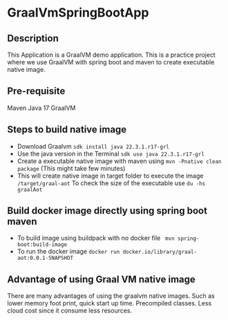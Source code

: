 # GraalVmSpringBootApp

## Description 
This Application is a GraalVM demo application.
This is a practice project where we use GraalVM with spring boot and maven to create executable native image.

## Pre-requisite
Maven
Java 17
GraalVM 

## Steps to build native image
- Download Graalvm `sdk install java 22.3.1.r17-grl`
- Use the java version in the Terminal `sdk use java 22.3.1.r17-grl `
- Create a executable native image with maven using `mvn -Pnative clean package` (This might take few minutes)
- This will create native image in target folder to execute the image `/target/graal-aot`
To check the size of the executable use `du -hs graalAot`

## Build docker image directly using spring boot maven 
- To build image using buildpack with no docker file ` mvn spring-boot:build-image`
- To run the docker image `docker run docker.io/library/graal-aot:0.0.1-SNAPSHOT`
## Advantage of using Graal VM native image
There are many advantages of using the graalvm native images. Such as lower memory foot print, quick start up time. 
Precompiled classes. Less cloud cost since it consume less resources. 
